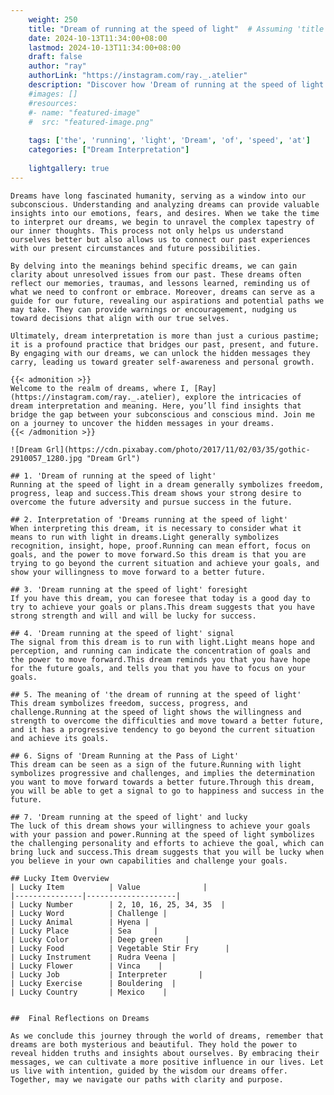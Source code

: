 ```yaml
---
    weight: 250
    title: "Dream of running at the speed of light"  # Assuming 'title' column exists
    date: 2024-10-13T11:34:00+08:00
    lastmod: 2024-10-13T11:34:00+08:00
    draft: false
    author: "ray"
    authorLink: "https://instagram.com/ray._.atelier"
    description: "Discover how 'Dream of running at the speed of light' can interpret your future and uncover its significant meanings in your life."
    #images: []
    #resources:
    #- name: "featured-image"
    #  src: "featured-image.png"
    
    tags: ['the', 'running', 'light', 'Dream', 'of', 'speed', 'at']
    categories: ["Dream Interpretation"]
    
    lightgallery: true
---
```

    
    Dreams have long fascinated humanity, serving as a window into our subconscious. Understanding and analyzing dreams can provide valuable insights into our emotions, fears, and desires. When we take the time to interpret our dreams, we begin to unravel the complex tapestry of our inner thoughts. This process not only helps us understand ourselves better but also allows us to connect our past experiences with our present circumstances and future possibilities.
    
    By delving into the meanings behind specific dreams, we can gain clarity about unresolved issues from our past. These dreams often reflect our memories, traumas, and lessons learned, reminding us of what we need to confront or embrace. Moreover, dreams can serve as a guide for our future, revealing our aspirations and potential paths we may take. They can provide warnings or encouragement, nudging us toward decisions that align with our true selves.
    
    Ultimately, dream interpretation is more than just a curious pastime; it is a profound practice that bridges our past, present, and future. By engaging with our dreams, we can unlock the hidden messages they carry, leading us toward greater self-awareness and personal growth.
    
    {{< admonition >}}
    Welcome to the realm of dreams, where I, [Ray](https://instagram.com/ray._.atelier), explore the intricacies of dream interpretation and meaning. Here, you’ll find insights that bridge the gap between your subconscious and conscious mind. Join me on a journey to uncover the hidden messages in your dreams.
    {{< /admonition >}}
    
    ![Dream Grl](https://cdn.pixabay.com/photo/2017/11/02/03/35/gothic-2910057_1280.jpg "Dream Grl")
    
    ## 1. 'Dream of running at the speed of light'
    Running at the speed of light in a dream generally symbolizes freedom, progress, leap and success.This dream shows your strong desire to overcome the future adversity and pursue success in the future.
    
    ## 2. Interpretation of 'Dreams running at the speed of light'
    When interpreting this dream, it is necessary to consider what it means to run with light in dreams.Light generally symbolizes recognition, insight, hope, proof.Running can mean effort, focus on goals, and the power to move forward.So this dream is that you are trying to go beyond the current situation and achieve your goals, and show your willingness to move forward to a better future.
    
    ## 3. 'Dream running at the speed of light' foresight
    If you have this dream, you can foresee that today is a good day to try to achieve your goals or plans.This dream suggests that you have strong strength and will and will be lucky for success.
    
    ## 4. 'Dream running at the speed of light' signal
    The signal from this dream is to run with light.Light means hope and perception, and running can indicate the concentration of goals and the power to move forward.This dream reminds you that you have hope for the future goals, and tells you that you have to focus on your goals.
    
    ## 5. The meaning of 'the dream of running at the speed of light'
    This dream symbolizes freedom, success, progress, and challenge.Running at the speed of light shows the willingness and strength to overcome the difficulties and move toward a better future, and it has a progressive tendency to go beyond the current situation and achieve its goals.
    
    ## 6. Signs of 'Dream Running at the Pass of Light'
    This dream can be seen as a sign of the future.Running with light symbolizes progressive and challenges, and implies the determination you want to move forward towards a better future.Through this dream, you will be able to get a signal to go to happiness and success in the future.
    
    ## 7. 'Dream running at the speed of light' and lucky
    The luck of this dream shows your willingness to achieve your goals with your passion and power.Running at the speed of light symbolizes the challenging personality and efforts to achieve the goal, which can bring luck and success.This dream suggests that you will be lucky when you believe in your own capabilities and challenge your goals.
    
    ## Lucky Item Overview
    | Lucky Item          | Value              |
    |---------------|--------------------|
    | Lucky Number        | 2, 10, 16, 25, 34, 35  |
    | Lucky Word          | Challenge |
    | Lucky Animal        | Hyena |
    | Lucky Place         | Sea     |
    | Lucky Color         | Deep green     |
    | Lucky Food          | Vegetable Stir Fry      |
    | Lucky Instrument    | Rudra Veena |
    | Lucky Flower        | Vinca    |
    | Lucky Job           | Interpreter       |
    | Lucky Exercise      | Bouldering  |
    | Lucky Country       | Mexico    |
    
    
    ##  Final Reflections on Dreams
    
    As we conclude this journey through the world of dreams, remember that dreams are both mysterious and beautiful. They hold the power to reveal hidden truths and insights about ourselves. By embracing their messages, we can cultivate a more positive influence in our lives. Let us live with intention, guided by the wisdom our dreams offer. Together, may we navigate our paths with clarity and purpose.
    